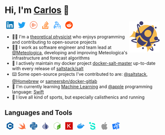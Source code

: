 # Hi, I'm [Carlos](https://cdalvaro.io) 👋

<div>
  <a href="https://www.linkedin.com/in/cdalvaro"><img src="https://raw.githubusercontent.com/cdalvaro/cdalvaro/main/assets/linkedin.svg" alt="cdalvaro" title="cdalvaro" height="24px" hspace="5px" /></a>
  <a href="https://twitter.com/cdaIvaro"><img src="https://raw.githubusercontent.com/cdalvaro/cdalvaro/main/assets/twitter.svg" alt="cdaIvaro" title="@cdaIvaro" height="24px" hspace="5px" /></a>
  <a href="https://app.pluralsight.com/profile/cdalvaro"><img src="https://raw.githubusercontent.com/cdalvaro/cdalvaro/main/assets/pluralsight.svg" alt="cdalvaro" title="cdalvaro" height="24px" hspace="5px" /></a>
  <a href="https://stackoverflow.com/users/3398062"><img src="https://raw.githubusercontent.com/cdalvaro/cdalvaro/main/assets/stackoverflow.svg" alt="cdalvaro" title="cdalvaro" height="24px" hspace="5px" /></a>
  <a href="https://keybase.io/cdalvaro"><img src="https://raw.githubusercontent.com/cdalvaro/cdalvaro/main/assets/keybase.svg" alt="cdalvaro" title="cdalvaro" height="24px" hspace="5px" /></a>
  <a href="https://www.reddit.com/user/cdalvaro"><img src="https://raw.githubusercontent.com/cdalvaro/cdalvaro/main/assets/reddit.svg" alt="cdalvaro" title="cdalvaro" height="24px" hspace="5px" /></a>
  <a href="https://cdalvaro.io"><img src="https://raw.githubusercontent.com/cdalvaro/cdalvaro/main/assets/cdalvaro.svg" alt="cdalvaro" title="cdalvaro" height="100px" hspace="5px" align="right"/></a>
</div>

- 👨‍🎓 I'm a [theoretical physicist](https://github.com/cdalvaro/theoretical-physics-master-thesis) who enjoys programming and contributing to open-source projects
- 👨‍💻 I work as software engineer and team lead at [@Meteologica](http://www.meteologica.com), developing and improving Meteologica's infrastructure and forecast algorithms
- 🚀 I actively maintain my docker project [docker-salt-master](https://github.com/cdalvaro/docker-salt-master) up-to-date with every release of [saltstack/salt](https://github.com/saltstack/salt)
- ⌨️ Some open-source projects I've contributed to are: [@saltstack](https://github.com/saltstack), [@Homebrew](https://github.com/Homebrew) or [sameersbn/docker-gitlab](https://github.com/sameersbn/docker-gitlab)
- 🌱 I'm currently learning [Machine Learning](https://github.com/cdalvaro/machine-learning-notebooks) and [@apple](https://github.com/apple) programming language: [Swift](https://github.com/apple/swift)
- 🎽 I love all kind of sports, but especially calisthenics and running

## Languages and Tools

<a href="https://isocpp.org"><img src="https://raw.githubusercontent.com/cdalvaro/cdalvaro/main/assets/cplusplus.svg" alt="C++" title="C++" height="24px" hspace="5px" /></a>
<a href="https://swift.org"><img src="https://raw.githubusercontent.com/cdalvaro/cdalvaro/main/assets/swift.svg" alt="Swift" title="Swift" height="24px" hspace="5px" /></a>
<a href="https://www.python.org"><img src="https://raw.githubusercontent.com/cdalvaro/cdalvaro/main/assets/python.svg" alt="Python" title="Python" height="24px" hspace="5px" /></a>
<a href="https://www.perl.org"><img src="https://raw.githubusercontent.com/cdalvaro/cdalvaro/main/assets/perl.svg" alt="Perl" title="Perl" height="24px" hspace="5px" /></a>
<a href="https://www.gnu.org/software/bash/"><img src="https://raw.githubusercontent.com/cdalvaro/cdalvaro/main/assets/gnubash.svg" alt="Bash" title="Bash" height="24px" hspace="5px" /></a>
<a href="https://keras.io"><img src="https://raw.githubusercontent.com/cdalvaro/cdalvaro/main/assets/keras.svg" alt="Keras" title="Keras" height="24px" hspace="5px" /></a>
<a href="https://www.docker.com"><img src="https://raw.githubusercontent.com/cdalvaro/cdalvaro/main/assets/docker.svg" alt="Docker" title="Docker" height="24px" hspace="5px" /></a>
<a href="https://www.saltstack.com"><img src="https://raw.githubusercontent.com/cdalvaro/cdalvaro/main/assets/saltstack.svg" alt="SaltStack" title="SaltStack" height="24px" hspace="5px" /></a>
<a href="https://developer.apple.com"><img src="https://raw.githubusercontent.com/cdalvaro/cdalvaro/main/assets/apple.svg" alt="macOS, iOS" title="macOS, iOS" height="24px" hspace="5px" /></a>
<a href="https://developer.apple.com/xcode"><img src="https://raw.githubusercontent.com/cdalvaro/cdalvaro/main/assets/xcode.svg" alt="Xcode" title="Xcode" height="24px" hspace="5px" /></a>
